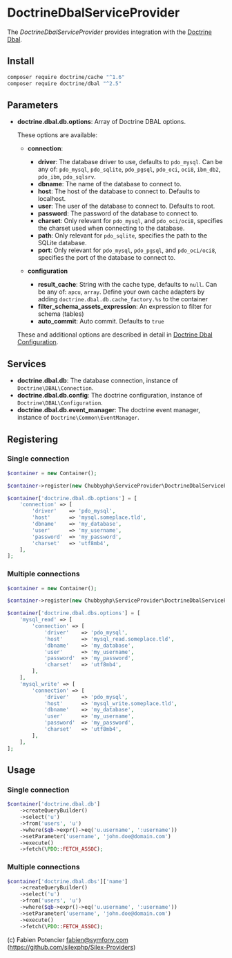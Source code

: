 # DoctrineDbalServiceProvider

The *DoctrineDbalServiceProvider* provides integration with the [Doctrine Dbal][1].

## Install

```sh
composer require doctrine/cache "^1.6"
composer require doctrine/dbal "^2.5"
```

## Parameters

* **doctrine.dbal.db.options**: Array of Doctrine DBAL options.

    These options are available:

    * **connection**:

        * **driver**: The database driver to use, defaults to `pdo_mysql`.
        Can be any of: `pdo_mysql`, `pdo_sqlite`, `pdo_pgsql`,
        `pdo_oci`, `oci8`, `ibm_db2`, `pdo_ibm`, `pdo_sqlsrv`.
        * **dbname**: The name of the database to connect to.
        * **host**: The host of the database to connect to. Defaults to localhost.
        * **user**: The user of the database to connect to. Defaults to root.
        * **password**: The password of the database to connect to.
        * **charset**: Only relevant for `pdo_mysql`, and `pdo_oci/oci8`,
        specifies the charset used when connecting to the database.
        * **path**: Only relevant for `pdo_sqlite`, specifies the path to
        the SQLite database.
        * **port**: Only relevant for `pdo_mysql`, `pdo_pgsql`, and `pdo_oci/oci8`,
        specifies the port of the database to connect to.

    * **configuration**

        * **result_cache**: String with the cache type, defaults to `null`.
        Can be any of: `apcu`, `array`.
        Define your own cache adapters by adding `doctrine.dbal.db.cache_factory.%s` to the container
        * **filter_schema_assets_expression**: An expression to filter for schema (tables)
        * **auto_commit**: Auto commit. Defaults to `true`

  These and additional options are described in detail in [Doctrine Dbal Configuration][2].

## Services

* **doctrine.dbal.db**: The database connection, instance of `Doctrine\DBAL\Connection`.
* **doctrine.dbal.db.config**: The doctrine configuration, instance of `Doctrine\DBAL\Configuration`.
* **doctrine.dbal.db.event_manager**: The doctrine event manager, instance of  `Doctrine\Common\EventManager`.

## Registering

### Single connection

```php
$container = new Container();

$container->register(new Chubbyphp\ServiceProvider\DoctrineDbalServiceProvider()));

$container['doctrine.dbal.db.options'] = [
    'connection' => [
        'driver'    => 'pdo_mysql',
        'host'      => 'mysql.someplace.tld',
        'dbname'    => 'my_database',
        'user'      => 'my_username',
        'password'  => 'my_password',
        'charset'   => 'utf8mb4',
    ],
];
```

### Multiple connections

```php
$container = new Container();

$container->register(new Chubbyphp\ServiceProvider\DoctrineDbalServiceProvider());

$container['doctrine.dbal.dbs.options'] = [
    'mysql_read' => [
        'connection' => [
            'driver'    => 'pdo_mysql',
            'host'      => 'mysql_read.someplace.tld',
            'dbname'    => 'my_database',
            'user'      => 'my_username',
            'password'  => 'my_password',
            'charset'   => 'utf8mb4',
        ],
    ],
    'mysql_write' => [
        'connection' => [
            'driver'    => 'pdo_mysql',
            'host'      => 'mysql_write.someplace.tld',
            'dbname'    => 'my_database',
            'user'      => 'my_username',
            'password'  => 'my_password',
            'charset'   => 'utf8mb4',
        ],
    ],
];
```

## Usage

### Single connection

```php
$container['doctrine.dbal.db']
    ->createQueryBuilder()
    ->select('u')
    ->from('users', 'u')
    ->where($qb->expr()->eq('u.username', ':username'))
    ->setParameter('username', 'john.doe@domain.com')
    ->execute()
    ->fetch(\PDO::FETCH_ASSOC);
```

### Multiple connections

```php
$container['doctrine.dbal.dbs']['name']
    ->createQueryBuilder()
    ->select('u')
    ->from('users', 'u')
    ->where($qb->expr()->eq('u.username', ':username'))
    ->setParameter('username', 'john.doe@domain.com')
    ->execute()
    ->fetch(\PDO::FETCH_ASSOC);
```

(c) Fabien Potencier <fabien@symfony.com> (https://github.com/silexphp/Silex-Providers)

[1]: https://www.doctrine-project.org/projects/dbal
[2]: https://www.doctrine-project.org/projects/doctrine-dbal/en/latest/reference/configuration.html
